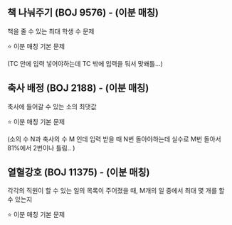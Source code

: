 ## 책 나눠주기 (BOJ 9576) - (이분 매칭)

책을 줄 수 있는 최대 학생 수 문제 

:star: 이분 매칭 기본 문제 

(TC 안에 입력 넣어야하는데 TC 밖에 입력을 둬서 맞왜틀...)

## 축사 배정 (BOJ 2188) - (이분 매칭) 

축사에 들어갈 수 있는 소의 최댓값

:star: 이분 매칭 기본 문제

(소의 수 N과 축사의 수 M 인데 입력 받을 때 N번 돌아야하는데 실수로 M번 돌아서 81%에서 2번이나 틀림.. )

## 열혈강호 (BOJ 11375) - (이분 매칭)

각각의 직원이 할 수 있는 일의 목록이 주어졌을 때, M개의 일 중에서 최대 몇 개를 할 수 있는지 

:star: 이분 매칭 기본 문제